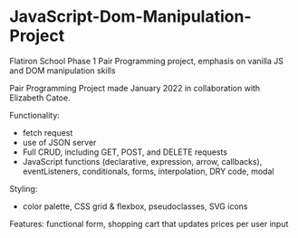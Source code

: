 # JavaScript-Dom-Manipulation-Project
Flatiron School Phase 1 Pair Programming project, emphasis on vanilla JS and DOM manipulation skills

Pair Programming Project made January 2022 in collaboration with Elizabeth Catoe.


Functionality: 
- fetch request
- use of JSON server
- Full CRUD, including GET, POST, and DELETE requests
- JavaScript functions (declarative, expression, arrow, callbacks), eventListeners, conditionals, forms, interpolation, DRY code, modal

Styling: 
- color palette, CSS grid & flexbox, pseudoclasses, SVG icons

Features: functional form, shopping cart that updates prices per user input
